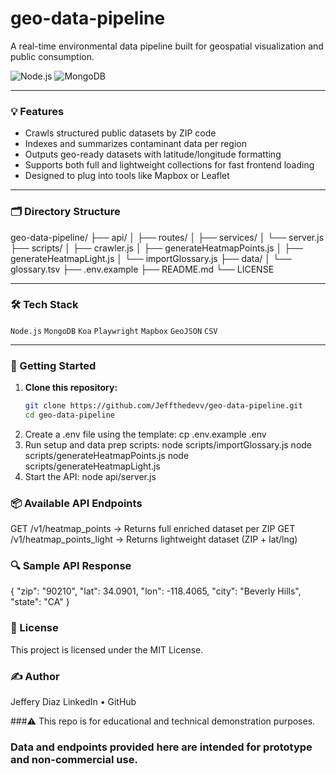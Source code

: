 # geo-data-pipeline

A real-time environmental data pipeline built for geospatial visualization and public consumption.

![Node.js](https://img.shields.io/badge/built%20with-Node.js-green?logo=node.js)
![MongoDB](https://img.shields.io/badge/database-MongoDB-brightgreen?logo=mongodb)

---

### 💡 Features
- Crawls structured public datasets by ZIP code
- Indexes and summarizes contaminant data per region
- Outputs geo-ready datasets with latitude/longitude formatting
- Supports both full and lightweight collections for fast frontend loading
- Designed to plug into tools like Mapbox or Leaflet

---

### 🗂 Directory Structure
geo-data-pipeline/
├── api/
│ ├── routes/
│ ├── services/
│ └── server.js
├── scripts/
│ ├── crawler.js
│ ├── generateHeatmapPoints.js
│ ├── generateHeatmapLight.js
│ └── importGlossary.js
├── data/
│ └── glossary.tsv
├── .env.example
├── README.md
└── LICENSE

---

### 🛠 Tech Stack
`Node.js` `MongoDB` `Koa` `Playwright` `Mapbox` `GeoJSON` `CSV`

---

### 🚀 Getting Started

1. **Clone this repository:**
   ```bash
   git clone https://github.com/Jeffthedevv/geo-data-pipeline.git
   cd geo-data-pipeline
2. Create a .env file using the template:
   cp .env.example .env
3. Run setup and data prep scripts:
   node scripts/importGlossary.js
   node scripts/generateHeatmapPoints.js
   node scripts/generateHeatmapLight.js
4. Start the API:
    node api/server.js


### 📦 Available API Endpoints

GET /v1/heatmap_points → Returns full enriched dataset per ZIP
GET /v1/heatmap_points_light → Returns lightweight dataset (ZIP + lat/lng)

### 🔍 Sample API Response
{
  "zip": "90210",
  "lat": 34.0901,
  "lon": -118.4065,
  "city": "Beverly Hills",
  "state": "CA"
}

### 📘 License
This project is licensed under the MIT License.

### ✍️ Author
  Jeffery Diaz
  LinkedIn • GitHub

###⚠️ This repo is for educational and technical demonstration purposes. 
### Data and endpoints provided here are intended for prototype and non-commercial use.
